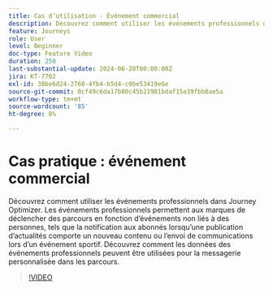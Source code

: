 ```yaml
---
title: Cas d’utilisation - Événement commercial
description: Découvrez comment utiliser les événements professionnels dans Journey Optimizer. Découvrez comment les données des événements professionnels peuvent être utilisées pour la messagerie personnalisée dans les parcours.
feature: Journeys
role: User
level: Beginner
doc-type: Feature Video
duration: 250
last-substantial-update: 2024-06-28T00:00:00Z
jira: KT-7702
exl-id: 38be6d24-2760-4fb4-b5d4-c9be53419e6e
source-git-commit: 0cf49c6da17b80c45b21981bdaf15e39fbb0ae5a
workflow-type: tm+mt
source-wordcount: '85'
ht-degree: 0%

---
```



# Cas pratique : événement commercial

Découvrez comment utiliser les événements professionnels dans Journey Optimizer. Les événements professionnels permettent aux marques de déclencher des parcours en fonction d’événements non liés à des personnes, tels que la notification aux abonnés lorsqu’une publication d’actualités comporte un nouveau contenu ou l’envoi de communications lors d’un événement sportif. Découvrez comment les données des événements professionnels peuvent être utilisées pour la messagerie personnalisée dans les parcours.

>[!VIDEO](https://video.tv.adobe.com/v/334234/?learn=on)
